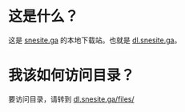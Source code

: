 # 这是什么？
这是 [snesite.ga](https://www.snesite.ga) 的本地下载站。也就是 [dl.snesite.ga](https://dl.snesite.ga)。

# 我该如何访问目录？
要访问目录，请转到 [dl.snesite.ga/files/](https://dl.snesite.ga/files/)
